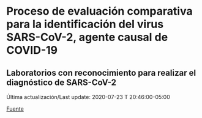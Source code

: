 # Proceso de evaluación comparativa para la identificación del virus SARS-CoV-2, agente causal de COVID-19
## Laboratorios con reconocimiento para realizar el diagnóstico de SARS-CoV-2
 
 Última actualización/Last update: 2020-07-23 T 20:46:00-05:00
 
 [Fuente]( https://www.gob.mx/salud/documentos/coronavirus-covid-19-240014?state=published)

